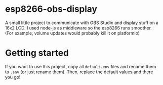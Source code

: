# esp8266-obs-display
A small little project to communicate with OBS Studio and display stuff on a 16x2 LCD.
I used node-js as middleware so the esp8266 runs smoother.
(For example, volume updates would probably kill it on platformio)

# Getting started
If you want to use this project, copy all `default.env` files and rename them to `.env` (or just rename them). Then, replace the default values and there you go!
